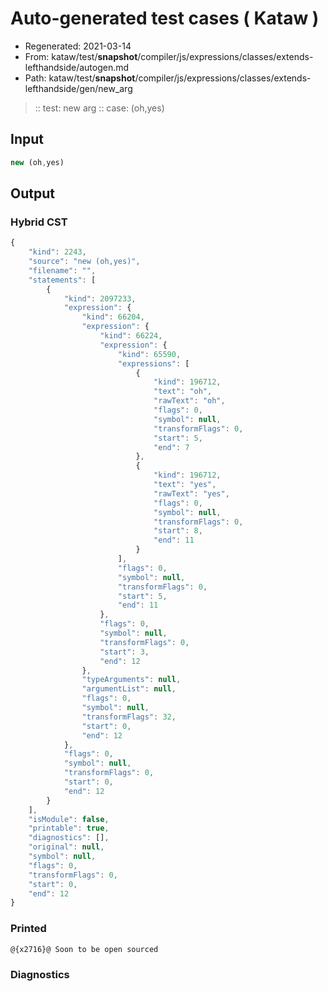 # Auto-generated test cases ( Kataw )
- Regenerated: 2021-03-14
- From: kataw/test/__snapshot__/compiler/js/expressions/classes/extends-lefthandside/autogen.md
- Path: kataw/test/__snapshot__/compiler/js/expressions/classes/extends-lefthandside/gen/new_arg
> :: test: new arg
> :: case: (oh,yes)
## Input

`````js
new (oh,yes)
`````

## Output

### Hybrid CST

```javascript
{
    "kind": 2243,
    "source": "new (oh,yes)",
    "filename": "",
    "statements": [
        {
            "kind": 2097233,
            "expression": {
                "kind": 66204,
                "expression": {
                    "kind": 66224,
                    "expression": {
                        "kind": 65590,
                        "expressions": [
                            {
                                "kind": 196712,
                                "text": "oh",
                                "rawText": "oh",
                                "flags": 0,
                                "symbol": null,
                                "transformFlags": 0,
                                "start": 5,
                                "end": 7
                            },
                            {
                                "kind": 196712,
                                "text": "yes",
                                "rawText": "yes",
                                "flags": 0,
                                "symbol": null,
                                "transformFlags": 0,
                                "start": 8,
                                "end": 11
                            }
                        ],
                        "flags": 0,
                        "symbol": null,
                        "transformFlags": 0,
                        "start": 5,
                        "end": 11
                    },
                    "flags": 0,
                    "symbol": null,
                    "transformFlags": 0,
                    "start": 3,
                    "end": 12
                },
                "typeArguments": null,
                "argumentList": null,
                "flags": 0,
                "symbol": null,
                "transformFlags": 32,
                "start": 0,
                "end": 12
            },
            "flags": 0,
            "symbol": null,
            "transformFlags": 0,
            "start": 0,
            "end": 12
        }
    ],
    "isModule": false,
    "printable": true,
    "diagnostics": [],
    "original": null,
    "symbol": null,
    "flags": 0,
    "transformFlags": 0,
    "start": 0,
    "end": 12
}
```

### Printed

```javascript
@{x2716}@ Soon to be open sourced
```

### Diagnostics

```javascript

```

